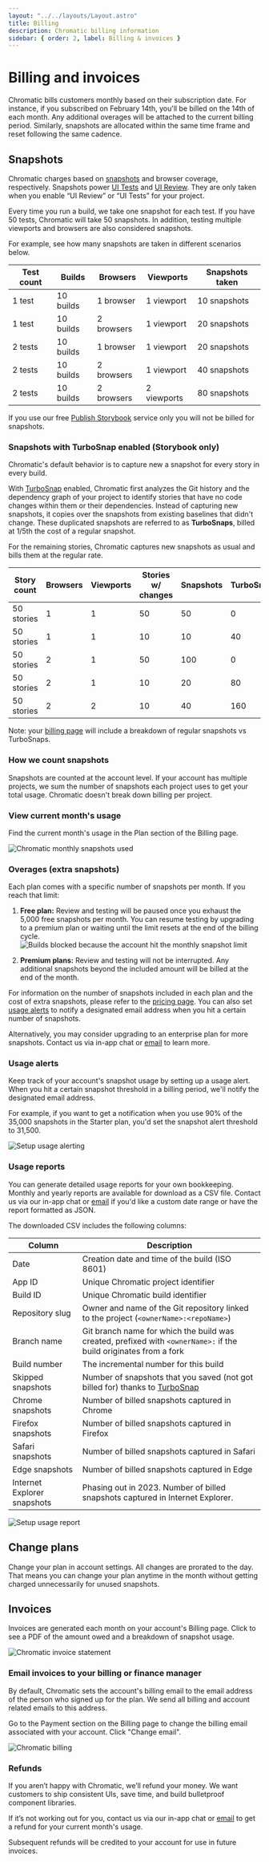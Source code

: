 ```yaml
---
layout: "../../layouts/Layout.astro"
title: Billing
description: Chromatic billing information
sidebar: { order: 2, label: Billing & invoices }
---
```


# Billing and invoices

Chromatic bills customers monthly based on their subscription date. For instance, if you subscribed on February 14th, you'll be billed on the 14th of each month. Any additional overages will be attached to the current billing period. Similarly, snapshots are allocated within the same time frame and reset following the same cadence.

## Snapshots

Chromatic charges based on [snapshots](/docs/snapshots) and browser coverage, respectively. Snapshots power [UI Tests](/docs/test) and [UI Review](/docs/review). They are only taken when you enable “UI Review” or “UI Tests” for your project.

Every time you run a build, we take one snapshot for each test. If you have 50 tests, Chromatic will take 50 snapshots. In addition, testing multiple viewports and browsers are also considered snapshots.

For example, see how many snapshots are taken in different scenarios below.

| Test count | Builds    | Browsers   | Viewports   | Snapshots taken |
| ---------- | --------- | ---------- | ----------- | --------------- |
| 1 test     | 10 builds | 1 browser  | 1 viewport  | 10 snapshots    |
| 1 test     | 10 builds | 2 browsers | 1 viewport  | 20 snapshots    |
| 2 tests    | 10 builds | 1 browser  | 1 viewport  | 20 snapshots    |
| 2 tests    | 10 builds | 2 browsers | 1 viewport  | 40 snapshots    |
| 2 tests    | 10 builds | 2 browsers | 2 viewports | 80 snapshots    |

<div class="aside">

If you use our free [Publish Storybook](/docs/storybook/publish) service only you will not be billed for snapshots.

</div>

### Snapshots with TurboSnap enabled (Storybook only)

Chromatic's default behavior is to capture new a snapshot for every story in every build.

With [TurboSnap](/docs/turbosnap) enabled, Chromatic first analyzes the Git history and the dependency graph of your project to identify stories that have no code changes within them or their dependencies. Instead of capturing new snapshots, it copies over the snapshots from existing baselines that didn't change. These duplicated snapshots are referred to as **TurboSnaps**, billed at 1/5th the cost of a regular snapshot.

For the remaining stories, Chromatic captures new snapshots as usual and bills them at the regular rate.

| Story count | Browsers | Viewports | Stories w/ changes | Snapshots | TurboSnaps | Billed snapshots |
| ----------- | -------- | --------- | ------------------ | --------- | ---------- | ---------------- |
| 50 stories  | 1        | 1         | 50                 | 50        | 0          | 50               |
| 50 stories  | 1        | 1         | 10                 | 10        | 40         | 18               |
| 50 stories  | 2        | 1         | 50                 | 100       | 0          | 100              |
| 50 stories  | 2        | 1         | 10                 | 20        | 80         | 36               |
| 50 stories  | 2        | 2         | 10                 | 40        | 160        | 72               |

Note: your [billing page](/docs/billing#view-current-months-usage) will include a breakdown of regular snapshots vs TurboSnaps.

### How we count snapshots

Snapshots are counted at the account level. If your account has multiple projects, we sum the number of snapshots each project uses to get your total usage. Chromatic doesn't break down billing per project.

### View current month's usage

Find the current month's usage in the Plan section of the Billing page.

![Chromatic monthly snapshots used](../../images/article-view-snapshots-billing-screen.png)

### Overages (extra snapshots)

Each plan comes with a specific number of snapshots per month. If you reach that limit:

1. **Free plan:** Review and testing will be paused once you exhaust the 5,000 free snapshots per month. You can resume testing by upgrading to a premium plan or waiting until the limit resets at the end of the billing cycle. ![Builds blocked because the account hit the monthly snapshot limit](../../images/build-blocked.png)

2. **Premium plans:** Review and testing will not be interrupted. Any additional snapshots beyond the included amount will be billed at the end of the month.

For information on the number of snapshots included in each plan and the cost of extra snapshots, please refer to the [pricing page](https://www.chromatic.com/pricing). You can also set [usage alerts](/docs/billing#usage-alerts) to notify a designated email address when you hit a certain number of snapshots.

Alternatively, you may consider upgrading to an enterprise plan for more snapshots. Contact us via in-app chat or <a href="mailto:support@chromatic.com?Subject=Custom%20plan">email</a> to learn more.

### Usage alerts

Keep track of your account's snapshot usage by setting up a usage alert. When you hit a certain snapshot threshold in a billing period, we'll notify the designated email address.

For example, if you want to get a notification when you use 90% of the 35,000 snapshots in the Starter plan, you'd set the snapshot alert threshold to 31,500.

![Setup usage alerting](../../images/billing-usage-alert.png)

### Usage reports

You can generate detailed usage reports for your own bookkeeping. Monthly and yearly reports are available for download as a CSV file. Contact us via our in-app chat or [email](mailto:support@chromatic.com) if you'd like a custom date range or have the report formatted as JSON.

The downloaded CSV includes the following columns:

| Column                      | Description                                                                                                       |
| --------------------------- | ----------------------------------------------------------------------------------------------------------------- |
| Date                        | Creation date and time of the build (ISO 8601)                                                                    |
| App ID                      | Unique Chromatic project identifier                                                                               |
| Build ID                    | Unique Chromatic build identifier                                                                                 |
| Repository slug             | Owner and name of the Git repository linked to the project (`<ownerName>:<repoName>`)                             |
| Branch name                 | Git branch name for which the build was created, prefixed with `<ownerName>:` if the build originates from a fork |
| Build number                | The incremental number for this build                                                                             |
| Skipped snapshots           | Number of snapshots that you saved (not got billed for) thanks to [TurboSnap](/docs/turbosnap)                    |
| Chrome snapshots            | Number of billed snapshots captured in Chrome                                                                     |
| Firefox snapshots           | Number of billed snapshots captured in Firefox                                                                    |
| Safari snapshots            | Number of billed snapshots captured in Safari                                                                     |
| Edge snapshots              | Number of billed snapshots captured in Edge                                                                       |
| Internet Explorer snapshots | Phasing out in 2023. Number of billed snapshots captured in Internet Explorer.                                    |

![Setup usage report](../../images/billing-usage-report.png)

## Change plans

Change your plan in account settings. All changes are prorated to the day. That means you can change your plan anytime in the month without getting charged unnecessarily for unused snapshots.

## Invoices

Invoices are generated each month on your account's Billing page. Click to see a PDF of the amount owed and a breakdown of snapshot usage.

![Chromatic invoice statement](../../images/articles-chromatic-invoice-view-statements.png)

### Email invoices to your billing or finance manager

By default, Chromatic sets the account's billing email to the email address of the person who signed up for the plan. We send all billing and account related emails to this address.

Go to the Payment section on the Billing page to change the billing email associated with your account. Click "Change email".

![Chromatic billing](../../images/articles-chromatic-change-billing-email-billscreen.png)

### Refunds

If you aren’t happy with Chromatic, we’ll refund your money. We want customers to ship consistent UIs, save time, and build bulletproof component libraries.

If it’s not working out for you, contact us via our in-app chat or [email](mailto:support@chromatic.com) to get a refund for your current month's usage.

Subsequent refunds will be credited to your account for use in future invoices.
